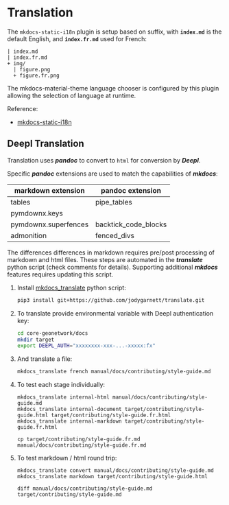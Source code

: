 # Translation

The ``mkdocs-static-i18n`` plugin is setup based on suffix, with **`index.md`** is the default English, and **``index.fr.md``** used for French:

``` text
| index.md
| index.fr.md
+ img/
  | figure.png
  + figure.fr.png
```

The mkdocs-material-theme language chooser is configured by this plugin allowing the selection of language at runtime.

Reference:

* [mkdocs-static-i18n](https://ultrabug.github.io/mkdocs-static-i18n/)

## Deepl Translation

Translation uses ***pandoc*** to convert to `html` for conversion by ***Deepl***.

Specific ***pandoc*** extensions are used to match the capabilities of ***mkdocs***:

| markdown extension   | pandoc extension       |
|----------------------|------------------------|
| tables               | pipe_tables            |
| pymdownx.keys        |                        |
| pymdownx.superfences | backtick_code_blocks   |
| admonition           | fenced_divs            |

The differences differences in markdown requires pre/post processing of markdown and html files. These steps are automated in the ***translate*** python script (check comments for details). Supporting additional ***mkdocs*** features requires updating this script.

1. Install [mkdocs_translate](https://github.com/jodygarnett/translate) python script:
    
    ```bash
    pip3 install git+https://github.com/jodygarnett/translate.git
    ```

2. To translate provide environmental variable with Deepl authentication key:

    ```bash
    cd core-geonetwork/docs
    mkdir target
    export DEEPL_AUTH="xxxxxxxx-xxx-...-xxxxx:fx"
    ```

3. And translate a file:

    ```bash
    mkdocs_translate french manual/docs/contributing/style-guide.md
    ```
   
4. To test each stage individually:

    ```
    mkdocs_translate internal-html manual/docs/contributing/style-guide.md
    mkdocs_translate internal-document target/contributing/style-guide.html target/contributing/style-guide.fr.html
    mkdocs_translate internal-markdown target/contributing/style-guide.fr.html

    cp target/contributing/style-guide.fr.md manual/docs/contributing/style-guide.fr.md
    ```

5. To test markdown / html round trip:

    ```
    mkdocs_translate convert manual/docs/contributing/style-guide.md
    mkdocs_translate markdown target/contributing/style-guide.html

    diff manual/docs/contributing/style-guide.md target/contributing/style-guide.md
    ```
